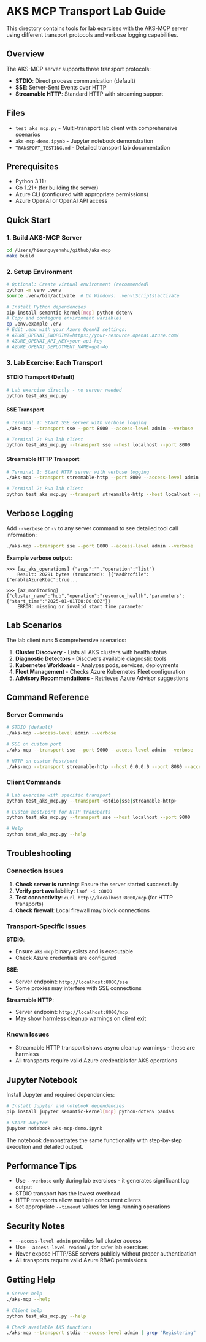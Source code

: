# AKS MCP Transport Lab Guide

This directory contains tools for lab exercises with the AKS-MCP server using different transport protocols and verbose logging capabilities.

## Overview

The AKS-MCP server supports three transport protocols:
- **STDIO**: Direct process communication (default)
- **SSE**: Server-Sent Events over HTTP
- **Streamable HTTP**: Standard HTTP with streaming support

## Files

- `test_aks_mcp.py` - Multi-transport lab client with comprehensive scenarios
- `aks-mcp-demo.ipynb` - Jupyter notebook demonstration
- `TRANSPORT_TESTING.md` - Detailed transport lab documentation

## Prerequisites

- Python 3.11+
- Go 1.21+ (for building the server)
- Azure CLI (configured with appropriate permissions)
- Azure OpenAI or OpenAI API access

## Quick Start

### 1. Build AKS-MCP Server
```bash
cd /Users/hieunguyennhu/github/aks-mcp
make build
```

### 2. Setup Environment
```bash
# Optional: Create virtual environment (recommended)
python -m venv .venv
source .venv/bin/activate  # On Windows: .venv\Scripts\activate

# Install Python dependencies
pip install semantic-kernel[mcp] python-dotenv
# Copy and configure environment variables
cp .env.example .env
# Edit .env with your Azure OpenAI settings:
# AZURE_OPENAI_ENDPOINT=https://your-resource.openai.azure.com/
# AZURE_OPENAI_API_KEY=your-api-key
# AZURE_OPENAI_DEPLOYMENT_NAME=gpt-4o
```

### 3. Lab Exercise: Each Transport

#### STDIO Transport (Default)
```bash
# Lab exercise directly - no server needed
python test_aks_mcp.py
```

#### SSE Transport
```bash
# Terminal 1: Start SSE server with verbose logging
./aks-mcp --transport sse --port 8000 --access-level admin --verbose

# Terminal 2: Run lab client
python test_aks_mcp.py --transport sse --host localhost --port 8000
```

#### Streamable HTTP Transport
```bash
# Terminal 1: Start HTTP server with verbose logging  
./aks-mcp --transport streamable-http --port 8000 --access-level admin --verbose

# Terminal 2: Run lab client
python test_aks_mcp.py --transport streamable-http --host localhost --port 8000
```

## Verbose Logging

Add `--verbose` or `-v` to any server command to see detailed tool call information:

```bash
./aks-mcp --transport sse --port 8000 --access-level admin --verbose
```

**Example verbose output:**
```
>>> [az_aks_operations] {"args":"","operation":"list"}
    Result: 20291 bytes (truncated): [{"aadProfile":{"enableAzureRbac":true...

>>> [az_monitoring] {"cluster_name":"hub","operation":"resource_health","parameters":{"start_time":"2025-01-01T00:00:00Z"}}
    ERROR: missing or invalid start_time parameter
```

## Lab Scenarios

The lab client runs 5 comprehensive scenarios:

1. **Cluster Discovery** - Lists all AKS clusters with health status
2. **Diagnostic Detectors** - Discovers available diagnostic tools
3. **Kubernetes Workloads** - Analyzes pods, services, deployments
4. **Fleet Management** - Checks Azure Kubernetes Fleet configuration
5. **Advisory Recommendations** - Retrieves Azure Advisor suggestions

## Command Reference

### Server Commands
```bash
# STDIO (default)
./aks-mcp --access-level admin --verbose

# SSE on custom port
./aks-mcp --transport sse --port 9000 --access-level admin --verbose

# HTTP on custom host/port
./aks-mcp --transport streamable-http --host 0.0.0.0 --port 8080 --access-level admin --verbose
```

### Client Commands
```bash
# Lab exercise with specific transport
python test_aks_mcp.py --transport <stdio|sse|streamable-http>

# Custom host/port for HTTP transports
python test_aks_mcp.py --transport sse --host localhost --port 9000

# Help
python test_aks_mcp.py --help
```

## Troubleshooting

### Connection Issues
1. **Check server is running**: Ensure the server started successfully
2. **Verify port availability**: `lsof -i :8000`
3. **Test connectivity**: `curl http://localhost:8000/mcp` (for HTTP transports)
4. **Check firewall**: Local firewall may block connections

### Transport-Specific Issues

**STDIO**:
- Ensure `aks-mcp` binary exists and is executable
- Check Azure credentials are configured

**SSE**:
- Server endpoint: `http://localhost:8000/sse`
- Some proxies may interfere with SSE connections

**Streamable HTTP**:
- Server endpoint: `http://localhost:8000/mcp` 
- May show harmless cleanup warnings on client exit

### Known Issues
- Streamable HTTP transport shows async cleanup warnings - these are harmless
- All transports require valid Azure credentials for AKS operations

## Jupyter Notebook

Install Jupyter and required dependencies:

```bash
# Install Jupyter and notebook dependencies
pip install jupyter semantic-kernel[mcp] python-dotenv pandas

# Start Jupyter
jupyter notebook aks-mcp-demo.ipynb
```

The notebook demonstrates the same functionality with step-by-step execution and detailed output.

## Performance Tips

- Use `--verbose` only during lab exercises - it generates significant log output
- STDIO transport has the lowest overhead
- HTTP transports allow multiple concurrent clients
- Set appropriate `--timeout` values for long-running operations

## Security Notes

- `--access-level admin` provides full cluster access
- Use `--access-level readonly` for safer lab exercises
- Never expose HTTP/SSE servers publicly without proper authentication
- All transports require valid Azure RBAC permissions

## Getting Help

```bash
# Server help
./aks-mcp --help

# Client help  
python test_aks_mcp.py --help

# Check available AKS functions
./aks-mcp --transport stdio --access-level admin | grep "Registering"
```